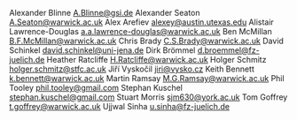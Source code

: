 Alexander Blinne <A.Blinne@gsi.de>
Alexander Seaton <A.Seaton@warwick.ac.uk>
Alex Arefiev <alexey@austin.utexas.edu>
Alistair Lawrence-Douglas <a.a.lawrence-douglas@warwick.ac.uk>
Ben McMillan <B.F.McMillan@warwick.ac.uk>
Chris Brady <C.S.Brady@warwick.ac.uk>
David Schinkel <david.schinkel@uni-jena.de>
Dirk Brömmel <d.broemmel@fz-juelich.de>
Heather Ratcliffe <H.Ratcliffe@warwick.ac.uk>
Holger Schmitz <holger.schmitz@stfc.ac.uk>
Jiří Vyskočil <jiri@vysko.cz>
Keith Bennett <k.bennett@warwick.ac.uk>
Martin Ramsay <M.G.Ramsay@warwick.ac.uk>
Phil Tooley <phil.tooley@gmail.com>
Stephan Kuschel <stephan.kuschel@gmail.com>
Stuart Morris <sjm630@york.ac.uk>
Tom Goffrey <t.goffrey@warwick.ac.uk>
Ujjwal Sinha <u.sinha@fz-juelich.de>
